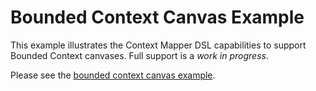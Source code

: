 # Bounded Context Canvas Example

This example illustrates the Context Mapper DSL capabilities to support Bounded Context canvases.
Full support is a _work in progress_.

<!-- TODO: Improve the example link as more BC canvas features are implemented -->
Please see the [bounded context canvas example](Bounded-Context-Canvas-Example-Stage-1.cml).
